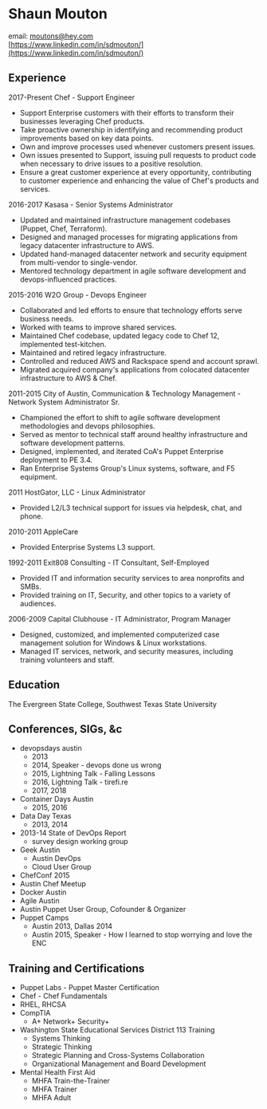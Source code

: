 # Shaun Mouton

email: [moutons@hey.com](mailto:moutons@hey.com?subject=[GH]%20About%20Your%20Resume)  
[https://www.linkedin.com/in/sdmouton/](https://www.linkedin.com/in/sdmouton/)  

## Experience

2017-Present Chef - Support Engineer

* Support Enterprise customers with their efforts to transform their businesses leveraging Chef products.
* Take proactive ownership in identifying and recommending product improvements based on key data points.
* Own and improve processes used whenever customers present issues.
* Own issues presented to Support, issuing pull requests to product code when necessary to drive issues to a positive resolution.
* Ensure a great customer experience at every opportunity, contributing to customer experience and enhancing the value of Chef's products and services.

2016-2017 Kasasa - Senior Systems Administrator

* Updated and maintained infrastructure management codebases (Puppet, Chef, Terraform).
* Designed and managed processes for migrating applications from legacy datacenter infrastructure to AWS.
* Updated hand-managed datacenter network and security equipment from multi-vendor to single-vendor.
* Mentored technology department in agile software development and devops-influenced practices.

2015-2016 W2O Group - Devops Engineer

* Collaborated and led efforts to ensure that technology efforts serve business needs.
* Worked with teams to improve shared services.
* Maintained Chef codebase, updated legacy code to Chef 12, implemented test-kitchen.
* Maintained and retired legacy infrastructure.
* Controlled and reduced AWS and Rackspace spend and account sprawl.
* Migrated acquired company's applications from colocated datacenter infrastructure to AWS & Chef.

2011-2015 City of Austin, Communication & Technology Management - Network System Administrator Sr.

* Championed the effort to shift to agile software development methodologies and devops philosophies.
* Served as mentor to technical staff around healthy infrastructure and software development patterns.
* Designed, implemented, and iterated CoA's Puppet Enterprise deployment to PE 3.4.
* Ran Enterprise Systems Group's Linux systems, software, and F5 equipment.

2011 HostGator, LLC - Linux Administrator

* Provided L2/L3 technical support for issues via helpdesk, chat, and phone.

2010-2011 AppleCare

* Provided Enterprise Systems L3 support.

1992-2011 Exit808 Consulting - IT Consultant, Self-Employed

* Provided IT and information security services to area nonprofits and SMBs.
* Provided training on IT, Security, and other topics to a variety of audiences.

2006-2009 Capital Clubhouse - IT Administrator, Program Manager

* Designed, customized, and implemented computerized case management solution for Windows & Linux workstations.
* Managed IT services, network, and security measures, including training volunteers and staff.

## Education

The Evergreen State College, Southwest Texas State University

## Conferences, SIGs, &c

* devopsdays austin
  * 2013
  * 2014, Speaker - devops done us wrong
  * 2015, Lightning Talk - Falling Lessons
  * 2016, Lightning Talk - tirefi.re
  * 2017, 2018
* Container Days Austin
  * 2015, 2016
* Data Day Texas
  * 2013, 2014
* 2013-14 State of DevOps Report
  * survey design working group
* Geek Austin
  * Austin DevOps
  * Cloud User Group
* ChefConf 2015
* Austin Chef Meetup
* Docker Austin
* Agile Austin
* Austin Puppet User Group, Cofounder & Organizer
* Puppet Camps
  * Austin 2013, Dallas 2014
  * Austin 2015, Speaker - How I learned to stop worrying and love the ENC

## Training and Certifications

* Puppet Labs - Puppet Master Certification
* Chef - Chef Fundamentals
* RHEL, RHCSA
* CompTIA
  * A+ Network+ Security+
* Washington State Educational Services District 113 Training
  * Systems Thinking
  * Strategic Thinking
  * Strategic Planning and Cross-Systems Collaboration
  * Organizational Management and Board Development
* Mental Health First Aid
  * MHFA Train-the-Trainer
  * MHFA Trainer
  * MHFA Adult
